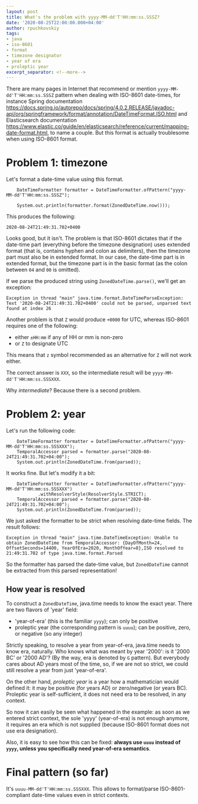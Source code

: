 ```yaml
---
layout: post
title: What's the problem with yyyy-MM-dd'T'HH:mm:ss.SSSZ?
date: '2020-08-25T22:00:00.000+04:00'
author: rpuchkovskiy
tags:
- java
- iso-8601
- format
- timezone designator
- year of era
- proleptic year
excerpt_separator: <!--more-->
---
```


There are many pages in Internet that recommend or mention `yyyy-MM-dd'T'HH:mm:ss.SSSZ` pattern when dealing with
ISO-8601 date-times, for instance Spring documentation
https://docs.spring.io/autorepo/docs/spring/4.0.2.RELEASE/javadoc-api/org/springframework/format/annotation/DateTimeFormat.ISO.html
and Elasticsearch documentation https://www.elastic.co/guide/en/elasticsearch/reference/current/mapping-date-format.html,
to name a couple. But this format is actually troublesome when using ISO-8601 format.

<!--more-->

# Problem 1: timezone

Let's format a date-time value using this format.

```
    DateTimeFormatter formatter = DateTimeFormatter.ofPattern("yyyy-MM-dd'T'HH:mm:ss.SSSZ");

    System.out.println(formatter.format(ZonedDateTime.now()));
```

This produces the following:

```
2020-08-24T21:49:31.702+0400
```

Looks good, but it isn't. The problem is that ISO-8601 dictates that if the date-time part (everything before
the timezone designation) uses extended format (that is, contains hyphen and colon as delimiters), then the timezone
part must also be in extended format. In our case, the date-time part is in extended format, but the timezone part is
in the basic format (as the colon between `04` and `00` is omitted).

If we parse the produced string using `ZonedDateTime.parse()`, we'll get an exception:

```
Exception in thread "main" java.time.format.DateTimeParseException: Text '2020-08-24T21:49:31.702+0400' could not be parsed, unparsed text found at index 26
```

Another problem is that `Z` would produce `+0000` for UTC, whereas ISO-8601 requires one of the following:

* either `±HH:mm` if any of HH or mm is non-zero
* or `Z` to designate UTC

This means that `z` symbol recommended as an alternative for `Z` will not work either.

The correct answer is `XXX`, so the intermediate result will be `yyyy-MM-dd'T'HH:mm:ss.SSSXXX`.

Why *intermediate*? Because there is a second problem.

# Problem 2: year

Let's run the following code:

```
    DateTimeFormatter formatter = DateTimeFormatter.ofPattern("yyyy-MM-dd'T'HH:mm:ss.SSSXXX");
    TemporalAccessor parsed = formatter.parse("2020-08-24T21:49:31.702+04:00");
    System.out.println(ZonedDateTime.from(parsed));
```

It works fine. But let's modify it a bit:

```
    DateTimeFormatter formatter = DateTimeFormatter.ofPattern("yyyy-MM-dd'T'HH:mm:ss.SSSXXX")
            .withResolverStyle(ResolverStyle.STRICT);
    TemporalAccessor parsed = formatter.parse("2020-08-24T21:49:31.702+04:00");
    System.out.println(ZonedDateTime.from(parsed));
```

We just asked the formatter to be strict when resolving date-time fields. The result follows:

```
Exception in thread "main" java.time.DateTimeException: Unable to obtain ZonedDateTime from TemporalAccessor: {DayOfMonth=24, OffsetSeconds=14400, YearOfEra=2020, MonthOfYear=8},ISO resolved to 21:49:31.702 of type java.time.format.Parsed
```

So the formatter has parsed the date-time value, but `ZonedDateTime` cannot be extracted from this parsed
representation!

## How year is resolved

To construct a `ZonedDateTime`, java.time needs to know the exact year. There are two flavors of 'year' field:

* 'year-of-era' (this is the familiar `yyyy`); can only be positive
* proleptic year (the corresponding pattern is `uuuu`); can be positive, zero, or negative (so any integer)

Strictly speaking, to resolve a year from year-of-era, java.time needs to know era, naturally. Who knows what was meant
by year '2000': is it '2000 BC' or '2000 AD'? (By the way, era is denoted by `G` pattern). But everybody cares about
AD years most of the time, so, if we are not so strict, we could still resolve a year from just 'year-of-era'.

On the other hand, *proleptic year* is a year how a mathematician would defined it: it may be positive (for years AD)
or zero/negative (or years BC). Proleptic year is self-sufficient, it does not need era to be resolved, in any context.

So now it can easily be seen what happened in the example: as soon as we entered strict context, the sole 'yyyy'
(year-of-era) is not enough anymore, it requires an era which is not supplied (because ISO-8601 format does not use
era designation).

Also, it is easy to see how this can be fixed: **always use `uuuu` instead of `yyyy`, unless you specifically need
year-of-era semantics**.

# Final pattern (so far)

It's `uuuu-MM-dd'T'HH:mm:ss.SSSXXX`. This allows to format/parse ISO-8601-compliant date-time values even in
strict contexts.